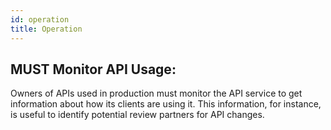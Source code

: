 ```yaml
---
id: operation
title: Operation
---
```


## MUST Monitor API Usage:

Owners of APIs used in production must monitor the API service to get information about how its clients are using it. This information, for instance, is useful to identify potential review partners for API changes.
